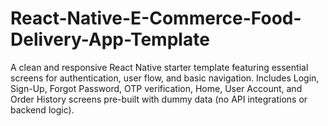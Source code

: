 # React-Native-E-Commerce-Food-Delivery-App-Template
A clean and responsive React Native starter template featuring essential screens for authentication, user flow, and basic navigation. Includes Login, Sign-Up, Forgot Password, OTP verification, Home, User Account, and Order History screens pre-built with dummy data (no API integrations or backend logic).

